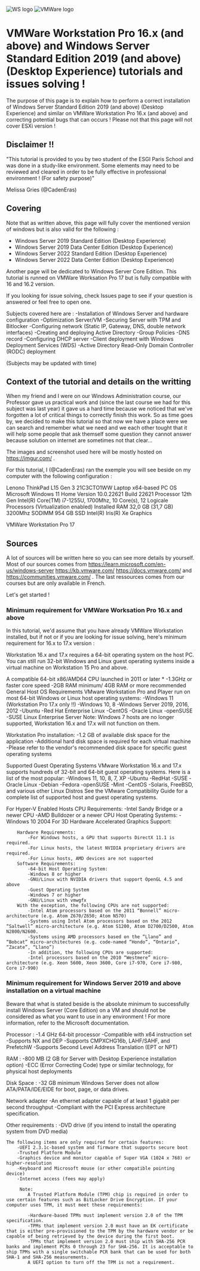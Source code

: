 ![WS logo](https://i.imgur.com/ZppywgW.jpg)
![VMWare logo](https://i.imgur.com/cCOzJl0.jpg)

# VMWare Workstation Pro 16.x (and above) and Windows Server Standard Edition 2019 (and above) (Desktop Experience) tutorials and issues solving !

The purpose of this page is to explain how to perform a correct installation of Windows Server Standard Edition 2019 (and above) (Desktop Experience) and similar on VMWare Workstation Pro 16.x (and above) and correcting potential bugs that can occurs !
Please not that this page will not cover ESXi version !

## Disclaimer !!

"This tutorial is provided to you by two student of the ESGI Paris School and was done in a study-like environment.
Some elements may need to be reviewed and cleared in order to be fully effective in professional environment ! (For safety purpose)"

Melissa Gries (@CadenEras)

## Covering

Note that as written above, this page will fully cover the mentioned version of windows but is also valid for the following :

- Windows Server 2019 Standard Edition (Desktop Experience)
- Windows Server 2019 Data Center Edition (Desktop Experience)
- Windows Server 2022 Standard Edition (Desktop Experience)
- Windows Server 2022 Data Center Edition (Desktop Experience)

Another page will be dedicated to Windows Server Core Edition.
This tutorial is runned on VMWare Worksation Pro 17 but is fully compatible with 16 and 16.2 version.

If you looking for issue solving, check Issues page to see if your question is answered or feel free to open one.

Subjects covered here are :
    -Installation of Windows Server and hardware configuration
    -Optimization Server/VM
    -Securing Server with TPM and Bitlocker
    -Configuring network (Static IP, Gateway, DNS, double network interfaces)
    -Creating and deploying Active Directory
    -Group Policies
    -DNS record
    -Configuring DHCP server
    -Client deployment with Windows Deployment Services (WDS)
    -Active Directory Read-Only Domain Controller (RODC) deployment

(Subjects may be updated with time)

## Context of the tutorial and details on the writting

When my friend and I were on our Windows Administration course, our Professor gave us practical work and (since the last course we had for this subject was last year) it gave us a hard time because we noticed that we've forgotten a lot of critical things to correctly finish this work. So as time goes by, we decided to make this tutorial so that now we have a place were we can search and remember what we need and we each other tought that it will help some people that ask themself some question they cannot answer because solution on internet are sometimes not that clear... 

The images and screenshot used here will be mostly hosted on https://imgur.com/ .

For this tutorial, I (@CadenEras) ran the exemple you will see beside on my computer with the following configuration :

Lenono ThinkPad L15 Gen 3 21C3CTO1WW Laptop
x64-based PC
OS Microsoft Windows 11 Home Version 10.0.22621 Build 22621
Processor 12th Gen Intel(R) Core(TM) i7-1255U, 1700Mhz, 10 Core(s), 12 Logicale Processors (Virtualization enabled)
Installed RAM 32,0 GB (31,7 GB) 3200Mhz SODIMM
954 GB SSD
Intel(R) Iris(R) Xe Graphics

VMWare Workstation Pro 17

## Sources

A lot of sources will be written here so you can see more details by yourself. Most of our sources comes from https://learn.microsoft.com/en-us/windows-server https://kb.vmware.com/ https://docs.vmware.com/ and https://communities.vmware.com/ . The last ressources comes from our courses but are only available in French.

Let's get started !

### Minimum requirement for VMWare Worksation Pro 16.x and above

In this tutorial, we'd assume that you have already VMWare Workstation installed, but if not or if you are looking for issue solving, here's minimum requirement for 16.x to 17.x version :

Workstation 16.x and 17.x requires a 64-bit operating system on the host PC. You can still run 32-bit Windows and Linux guest operating systems inside a virtual machine on Workstation 15 Pro and above.

A compatible 64-bit x86/AMD64 CPU launched in 2011 or later *
-1.3GHz or faster core speed
-2GB RAM minimum/ 4GB RAM or more recommended
    General Host OS Requirements
        VMware Workstation Pro and Player run on most 64-bit Windows or Linux host operating systems:
            -Windows 11 (Workstation Pro 17.x only !!)
            -Windows 10, 8
            -Windows Server 2019, 2016, 2012
            -Ubuntu
            -Red Hat Enterprise Linux
            -CentOS
            -Oracle Linux
            -openSUSE
            -SUSE Linux Enterprise Server
        Note: Windows 7 hosts are no longer supported, Workstation 16.x and 17.x will not function on them.

Workstation Pro installation: 
-1.2 GB of available disk space for the application
-Additional hard disk space is required for each virtual machine
-Please refer to the vendor's recommended disk space for specific guest operating systems

Supported Guest Operating Systems
VMware Workstation 16.x and 17.x supports hundreds of 32-bit and 64-bit guest operating systems. 
Here is a list of the most popular:
    -Windows 11, 10, 8, 7, XP
    -Ubuntu
    -RedHat
    -SUSE
    -Oracle Linux
    -Debian
    -Fedora
    -openSUSE
    -Mint
    -CentOS
    -Solaris, FreeBSD, and various other Linux Distros
See the VMware Compatibility Guide for a complete list of supported host and guest operating systems.

For Hyper-V Enabled Hosts
    CPU Requirements:
        -Intel Sandy Bridge or a newer CPU
        -AMD Bulldozer or a newer CPU
    Host Operating Systems:
        -Windows 10 2004
    For 3D Hardware Accelerated Graphics Support:

        Hardware Requirements:
            -For Windows hosts, a GPU that supports DirectX 11.1 is required. 
            -For Linux hosts, the latest NVIDIA proprietary drivers are required. 
            -For Linux hosts, AMD devices are not supported
        Software Requirements:
            -64-bit Host Operating System:
            -Windows 8 or higher
            -GNU/Linux with NVIDIA drivers that support OpenGL 4.5 and above
            -Guest Operating System
            -Windows 7 or higher
            -GNU/Linux with vmwgfx 
        With the exception, the following CPUs are not supported:
            -Intel Atom processors based on the 2011 “Bonnell” micro-architecture (e.g. Atom Z670/Z650; Atom N570)
            -Systems using Intel Atom processors based on the 2012 “Saltwell” micro-architecture (e.g. Atom S1200, Atom D2700/D2500, Atom N2800/N2600.
            -Systems using AMD processors based on the “Llano” and “Bobcat” micro-architectures (e.g. code-named “Hondo”, “Ontario”, “Zacate”, “Llano”)
            -In addition, the following CPUs are supported:
            -Intel processors based on the 2010 “Westmere” micro-architecture (e.g. Xeon 5600, Xeon 3600, Core i7-970, Core i7-980, Core i7-990)

### Minimum requirement for Windows Server 2019 and above installation on a virtual machine

Beware that what is stated beside is the absolute minimum to successfully install Windows Server (Core Edition) on a VM and should not be considered as what you want to use in any environment ! For more information, refer to the Microsoft documentation.

Processor :
    -1.4 GHz 64-bit processor
    -Compatible with x64 instruction set
    -Supports NX and DEP
    -Supports CMPXCHG16b, LAHF/SAHF, and PrefetchW
    -Supports Second Level Address Translation (EPT or NPT)

RAM :
    -800 MB (2 GB for Server with Desktop Experience installation option)
    -ECC (Error Correcting Code) type or similar technology, for physical host deployments

Disk Space :
    -32 GB minimum
    Windows Server does not allow ATA/PATA/IDE/EIDE for boot, page, or data drives.

Network adapter
    -An ethernet adapter capable of at least 1 gigabit per second throughput
    -Compliant with the PCI Express architecture specification.

Other requirements :
    -DVD drive (if you intend to install the operating system from DVD media)

    The following items are only required for certain features:
        -UEFI 2.3.1c-based system and firmware that supports secure boot
        -Trusted Platform Module
        -Graphics device and monitor capable of Super VGA (1024 x 768) or higher-resolution
        -Keyboard and Microsoft mouse (or other compatible pointing device)
        -Internet access (fees may apply)

         Note:
            A Trusted Platform Module (TPM) chip is required in order to use certain features such as BitLocker Drive Encryption. If your computer uses TPM, it must meet these requirements:

            -Hardware-based TPMs must implement version 2.0 of the TPM specification.
            -TPMs that implement version 2.0 must have an EK certificate that is either pre-provisioned to the TPM by the hardware vendor or be capable of being retrieved by the device during the first boot.
            -TPMs that implement version 2.0 must ship with SHA-256 PCR banks and implement PCRs 0 through 23 for SHA-256. It is acceptable to ship TPMs with a single switchable PCR bank that can be used for both SHA-1 and SHA-256 measurements.
            A UEFI option to turn off the TPM is not a requirement.